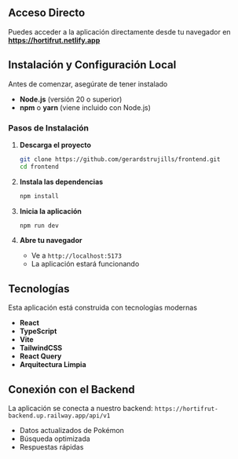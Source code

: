 ## Acceso Directo

Puedes acceder a la aplicación directamente desde tu navegador en
**https://hortifrut.netlify.app**

## Instalación y Configuración Local

Antes de comenzar, asegúrate de tener instalado
- **Node.js** (versión 20 o superior)
- **npm** o **yarn** (viene incluido con Node.js)

### Pasos de Instalación

1. **Descarga el proyecto**
   ```bash
   git clone https://github.com/gerardstrujills/frontend.git
   cd frontend
   ```

2. **Instala las dependencias**
   ```bash
   npm install
   ```

3. **Inicia la aplicación**
   ```bash
   npm run dev
   ```

4. **Abre tu navegador**
   - Ve a `http://localhost:5173`
   - La aplicación estará funcionando

## Tecnologías

Esta aplicación está construida con tecnologías modernas

- **React**
- **TypeScript**
- **Vite**
- **TailwindCSS**
- **React Query**
- **Arquitectura Limpia**

## Conexión con el Backend

La aplicación se conecta a nuestro backend:
`https://hortifrut-backend.up.railway.app/api/v1`

- Datos actualizados de Pokémon
- Búsqueda optimizada
- Respuestas rápidas
